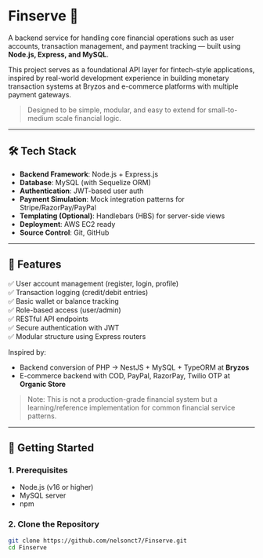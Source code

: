 # Finserve 💸

A backend service for handling core financial operations such as user accounts, transaction management, and payment tracking — built using **Node.js, Express, and MySQL**.

This project serves as a foundational API layer for fintech-style applications, inspired by real-world development experience in building monetary transaction systems at Bryzos and e-commerce platforms with multiple payment gateways.

> Designed to be simple, modular, and easy to extend for small-to-medium scale financial logic.

---

## 🛠️ Tech Stack

- **Backend Framework**: Node.js + Express.js
- **Database**: MySQL (with Sequelize ORM)
- **Authentication**: JWT-based user auth
- **Payment Simulation**: Mock integration patterns for Stripe/RazorPay/PayPal
- **Templating (Optional)**: Handlebars (HBS) for server-side views
- **Deployment**: AWS EC2 ready
- **Source Control**: Git, GitHub

---

## 🧩 Features

✅ User account management (register, login, profile)  
✅ Transaction logging (credit/debit entries)  
✅ Basic wallet or balance tracking  
✅ Role-based access (user/admin)  
✅ RESTful API endpoints  
✅ Secure authentication with JWT  
✅ Modular structure using Express routers  

Inspired by:
- Backend conversion of PHP → NestJS + MySQL + TypeORM at **Bryzos**
- E-commerce backend with COD, PayPal, RazorPay, Twilio OTP at **Organic Store**

> Note: This is not a production-grade financial system but a learning/reference implementation for common financial service patterns.

---

## 🔧 Getting Started

### 1. Prerequisites
- Node.js (v16 or higher)
- MySQL server
- npm

### 2. Clone the Repository
```bash
git clone https://github.com/nelsonct7/Finserve.git
cd Finserve
